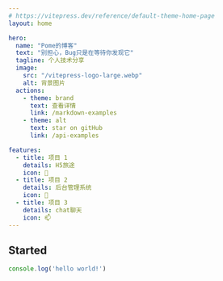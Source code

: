 ```yaml
---
# https://vitepress.dev/reference/default-theme-home-page
layout: home

hero:
  name: "Pome的博客"
  text: "别担心，Bug只是在等待你发现它"
  tagline: 个人技术分享
  image: 
    src: "/vitepress-logo-large.webp"
    alt: 背景图片
  actions:
    - theme: brand
      text: 查看详情
      link: /markdown-examples
    - theme: alt
      text: star on gitHub
      link: /api-examples

features:
  - title: 项目 1 
    details: H5旅途
    icon: 🚀
  - title: 项目 2 
    details: 后台管理系统
    icon: 🐎
  - title: 项目 3 
    details: chat聊天
    icon: 📫
---
```




## Started 

```javascript
console.log('hello world!')
```

